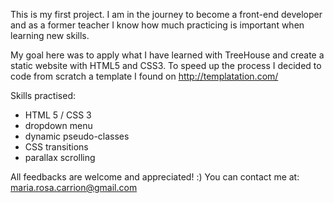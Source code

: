 This is my first project.
I am in the journey to become a front-end developer and as a former teacher I know how much practicing is important when learning new skills.

My goal here was to apply what I have learned with TreeHouse and create a static website with HTML5 and CSS3. To speed up the process I decided to code from scratch a template I found on http://templatation.com/

Skills practised:
- HTML 5 / CSS 3
- dropdown menu
- dynamic pseudo-classes
- CSS transitions
- parallax scrolling

All feedbacks are welcome and appreciated! :)
You can contact me at: maria.rosa.carrion@gmail.com
